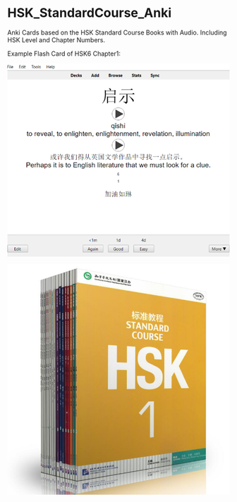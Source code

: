 # HSK_StandardCourse_Anki
Anki Cards based on the HSK Standard Course Books with Audio. 
Including HSK Level and Chapter Numbers. 

Example Flash Card of HSK6 Chapter1:

![alt text](https://github.com/RoelTim/HSK_StandardCourse_Anki/blob/main/images/Capture.PNG?raw=true)

![alt text](https://github.com/RoelTim/HSK_StandardCourse_Anki/blob/main/images/18books.jpg?raw=true)

